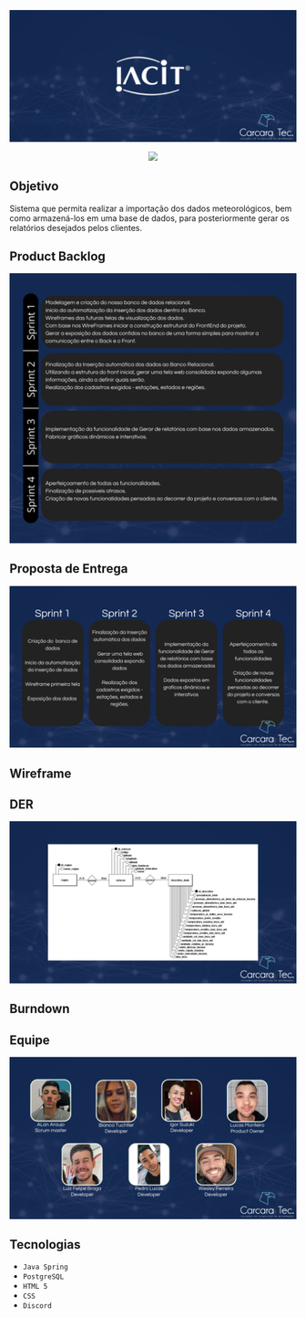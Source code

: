 ![slide1](https://github.com/CarcaraTec/IACIT/blob/d0dfc7916dbcba8dd33ff813b087f2167b0b7db8/Apresentacao/API%20IACIT.png)

<p align="center">
<img src="http://img.shields.io/static/v1?label=STATUS&message=EM%20DESENVOLVIMENTO&color=GREEN&style=for-the-badge"/>
</p>

## Objetivo
Sistema que permita realizar a importação dos dados meteorológicos, bem como armazená-los em uma base de dados, para posteriormente gerar os relatórios desejados pelos clientes.

## Product Backlog
![slide3](https://github.com/CarcaraTec/IACIT/blob/9cc5f7d112aa1dbdcafd324183f230080d0c9c56/Apresentacao/Product%20Backlog.png)

## Proposta de Entrega
![slide4](https://github.com/CarcaraTec/IACIT/blob/7911fa08e663e266980b6f69113454307dc599d4/Apresentacao/cards.png)
## Wireframe

## DER
![slide6](https://github.com/CarcaraTec/IACIT/blob/801cc4365d1fd6dda8d0b8da96806bfc1451aa90/Apresentacao/Modelagem.png)

## Burndown
## Equipe
![slide8](https://github.com/CarcaraTec/IACIT/blob/0fd88f9531d908bbac4b1f549a502565b73f96f3/Apresentacao/Equipe.png)
## Tecnologias

- `Java Spring`
- `PostgreSQL`
- `HTML 5`
- `CSS`
- `Discord`


  
